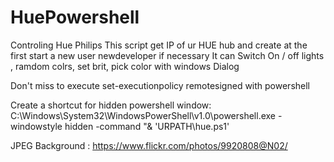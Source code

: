 # HuePowershell
Controling Hue Philips 
This script get IP of ur HUE hub and create at the first start a new user newdeveloper if necessary
It can Switch On / off lights , ramdom colrs, set brit, pick color with windows Dialog 

Don't miss to execute  set-executionpolicy remotesigned with powershell

Create a shortcut for hidden powershell window:
C:\Windows\System32\WindowsPowerShell\v1.0\powershell.exe -windowstyle hidden -command "& 'URPATH\hue.ps1'

JPEG Background : https://www.flickr.com/photos/9920808@N02/
